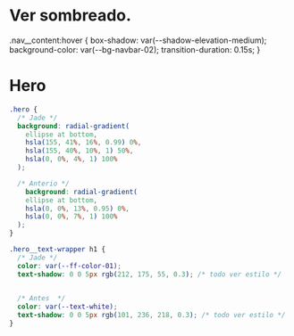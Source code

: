 
# Ver sombreado.
.nav__content:hover {
  box-shadow: var(--shadow-elevation-medium);
  background-color: var(--bg-navbar-02);
  transition-duration: 0.15s;
}


# Hero
```css
.hero {
  /* Jade */
  background: radial-gradient(
    ellipse at bottom,
    hsla(155, 41%, 16%, 0.99) 0%,
    hsla(155, 40%, 10%, 1) 50%,
    hsla(0, 0%, 4%, 1) 100%
  );

  /* Anterio */
    background: radial-gradient(
    ellipse at bottom,
    hsla(0, 0%, 13%, 0.95) 0%,
    hsla(0, 0%, 7%, 1) 100%
  );
}
```

```css
.hero__text-wrapper h1 {
  /* Jade */
  color: var(--ff-color-01);
  text-shadow: 0 0 5px rgb(212, 175, 55, 0.3); /* todo ver estilo */

  
  /* Antes  */
  color: var(--text-white);
  text-shadow: 0 0 5px rgb(101, 236, 218, 0.3); /* todo ver estilo */
}
```